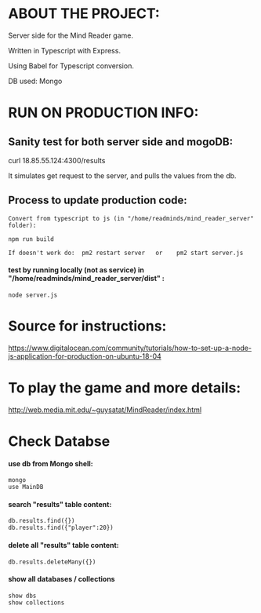 # ABOUT THE PROJECT:
Server side for the Mind Reader game.

Written in Typescript with Express.

Using Babel for Typescript conversion.

DB used: Mongo

# RUN ON PRODUCTION INFO:

## Sanity test for both server side and mogoDB:
curl 18.85.55.124:4300/results

It simulates get request to the server, and pulls the values from the db.

## Process to update production code:
    Convert from typescript to js (in "/home/readminds/mind_reader_server" folder):  
    
    npm run build 

    If doesn't work do:  pm2 restart server   or    pm2 start server.js 

#### test by running locally (not as service)  in "/home/readminds/mind_reader_server/dist"  :
    node server.js 

    
# Source for instructions:
https://www.digitalocean.com/community/tutorials/how-to-set-up-a-node-js-application-for-production-on-ubuntu-18-04 


# To play the game and more details:
http://web.media.mit.edu/~guysatat/MindReader/index.html    





# Check Databse

#### use db from Mongo shell:
    mongo
    use MainDB
    
#### search "results" table content:
    db.results.find({})
    db.results.find({"player":20})

#### delete all "results" table content:
    db.results.deleteMany({})

#### show all databases / collections
    show dbs
    show collections

